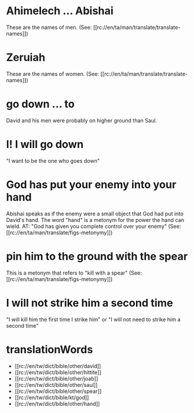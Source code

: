 # Ahimelech ... Abishai

These are the names of men. (See: [[rc://en/ta/man/translate/translate-names]])

# Zeruiah

These are the names of women. (See: [[rc://en/ta/man/translate/translate-names]])

# go down ... to

David and his men were probably on higher ground than Saul.

# I! I will go down

"I want to be the one who goes down"

# God has put your enemy into your hand

Abishai speaks as if the enemy were a small object that God had put into David's hand. The word "hand" is a metonym for the power the hand can wield. AT: "God has given you complete control over your enemy" (See: [[rc://en/ta/man/translate/figs-metonymy]])

# pin him to the ground with the spear

This is a metonym that refers to "kill with a spear" (See: [[rc://en/ta/man/translate/figs-metonymy]])

# I will not strike him a second time

"I will kill him the first time I strike him" or "I will not need to strike him a second time"

# translationWords

* [[rc://en/tw/dict/bible/other/david]]
* [[rc://en/tw/dict/bible/other/hittite]]
* [[rc://en/tw/dict/bible/other/joab]]
* [[rc://en/tw/dict/bible/other/saul]]
* [[rc://en/tw/dict/bible/other/spear]]
* [[rc://en/tw/dict/bible/kt/god]]
* [[rc://en/tw/dict/bible/other/hand]]